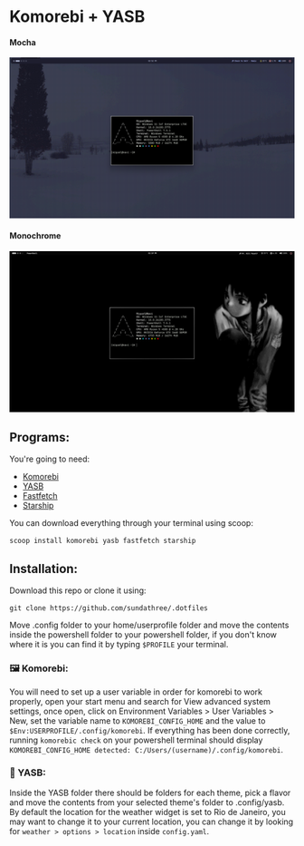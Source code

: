# Komorebi + YASB
#### Mocha
![](https://github.com/sundathree/.dotfiles/blob/main/assets/2.png)
#### Monochrome
![](https://github.com/sundathree/.dotfiles/blob/main/assets/1.png)

## Programs:
You're going to need:
- [Komorebi](https://github.com/LGUG2Z/komorebi)
- [YASB](https://github.com/amnweb/yasb)
- [Fastfetch](https://github.com/fastfetch-cli/fastfetch)
- [Starship](https://starship.rs)

You can download everything through your terminal using scoop:
```
scoop install komorebi yasb fastfetch starship
```

## Installation:

Download this repo or clone it using:
```
git clone https://github.com/sundathree/.dotfiles
```
Move .config folder to your home/userprofile folder and move the contents inside the powershell folder to your powershell folder, if you don't know where it is you can find it by typing ```$PROFILE``` your terminal.

### 🖼️ Komorebi:
You will need to set up a user variable in order for komorebi to work properly, open your start menu and search for View advanced system settings, once open, click on Environment Variables > User Variables > New, set the variable name to ```KOMOREBI_CONFIG_HOME``` and the value to ```$Env:USERPROFILE/.config/komorebi```. If everything has been done correctly, running ```komorebic check``` on your powershell terminal should display ```KOMOREBI_CONFIG_HOME detected: C:/Users/(username)/.config/komorebi```.

### 🍫 YASB:
Inside the YASB folder there should be folders for each theme, pick a flavor and move the contents from your selected theme's folder to .config/yasb. By default the location for the weather widget is set to Rio de Janeiro, you may want to change it to your current location, you can change it by looking for ```weather > options > location``` inside ```config.yaml```.
